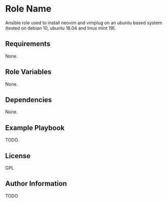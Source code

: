 Role Name
=========

Ansible role used to install neovim and vimplug on an ubuntu based system (tested on debian 10, ubuntu 18.04 and linux mint 19).

Requirements
------------

None.

Role Variables
--------------

None.

Dependencies
------------

None.

Example Playbook
----------------

TODO.

License
-------

GPL

Author Information
------------------

TODO
